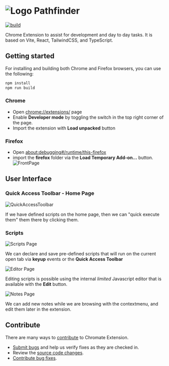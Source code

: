 # ![Logo](./src/assets/logo_white_48.png) Pathfinder

[![build](https://github.com/Reterics/pathfinder/actions/workflows/npm-build-test.yml/badge.svg)](https://github.com/Reterics/pathfinder/actions/workflows/npm-build-test.yml)


Chrome Extension to assist for development and day to day tasks.
It is based on Vite, React, TailwindCSS, and TypeScript.


## Getting started

For installing and building both Chrome and Firefox browsers, you can use the following:
```bash
npm install
npm run build
```

### Chrome
 - Open [chrome://extensions/](chrome://extensions/) page
 - Enable **Developer mode** by toggling the switch in the top right corner of the page.
 - Import the extension with **Load unpacked** button


### Firefox
 - Open [about:debugging#/runtime/this-firefox](about:debugging#/runtime/this-firefox)
 - import the **firefox** folder via the **Load Temporary Add-on...** button.
   ![FrontPage](./docs/firefox.png)


## User Interface

### Quick Access Toolbar - Home Page

![QuickAccessToolbar](./docs/qat.png)

If we have defined scripts on the home page, then we can "quick execute them" them there by clicking them. 

### Scripts

![Scripts Page](./docs/scripts.png)

We can declare and save pre-defined scripts that will run on the current open tab via **keyup** events or the **Quick Access Toolbar**


![Editor Page](./docs/editor.png)

Editing scripts is possible using the internal _limited_ Javascript editor that is available with the **Edit** button.


![Notes Page](./docs/notes.png)

We can add new notes while we are browsing with the contextmenu, and edit them later in the extension.

## Contribute

There are many ways to [contribute](./CONTRIBUTING.md) to Chromate Extension.
* [Submit bugs](https://github.com/Reterics/pathfinder/issues) and help us verify fixes as they are checked in.
* Review the [source code changes](https://github.com/Reterics/pathfinder/pulls).
* [Contribute bug fixes](https://github.com/Reterics/pathfinder/blob/main/CONTRIBUTING.md).

